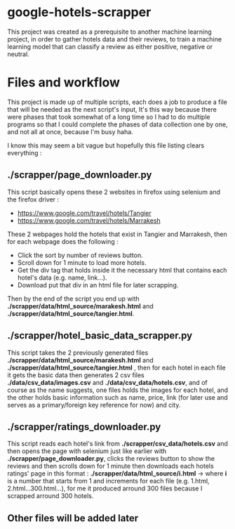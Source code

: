 # google-hotels-scrapper
This project was created as a prerequisite to another machine learning project, in order to gather hotels data and their reviews, to train a machine learning model that can classify a review as either positive, negative or neutral.

# Files and workflow
This project is made up of multiple scripts, each does a job to produce a file that will be needed as the next script's input, It's this way because there were phases that took somewhat of a long time so I had to do multiple programs so that I could complete the phases of data collection one by one, and not all at once, because I'm busy haha.

I know this may seem a bit vague but hopefully this file listing clears everything :

## ./scrapper/page_downloader.py
This script basically opens these 2 websites in firefox using selenium and the firefox driver :
- https://www.google.com/travel/hotels/Tangier
- https://www.google.com/travel/hotels/Marrakesh

These 2 webpages hold the hotels that exist in Tangier and Marrakesh, then for each webpage does the following :
- Click the sort by number of reviews button.
- Scroll down for 1 minute to load more hotels.
- Get the div tag that holds inside it the necessary html that contains each hotel's data (e.g. name, link...).
- Download put that div in an html file for later scrapping.

Then by the end of the script you end up with **./scrapper/data/html_source/marakesh.html** and **./scrapper/data/html_source/tangier.html**.

## ./scrapper/hotel_basic_data_scrapper.py
This script takes the 2 previously generated files **./scrapper/data/html_source/marakesh.html** and **./scrapper/data/html_source/tangier.html**
, then for each hotel in each file it gets the basic data then generates 2 csv files **./data/csv_data/images.csv** and **./data/csv_data/hotels.csv**, and of course as the name suggests, one files holds the images for each hotel, and the other holds basic information such as name, price, link (for later use and serves as a primary/foreign key reference for now) and city.

## ./scrapper/ratings_downloader.py
This script reads each hotel's link from **./scrapper/csv_data/hotels.csv** and then opens the page with selenium just like earlier with **./scrapper/page_downloader.py**, clicks the reviews button to show the reviews and then scrolls down for 1 minute then downloads each hotels ratings' page in this format : **./scrapper/data/html_source/i.html** -> where **i** is a number that starts from 1 and increments for each file (e.g. 1.html, 2.html...300.html...), for me it produced arround 300 files because I scrapped arround 300 hotels.

## Other files will be added later 
